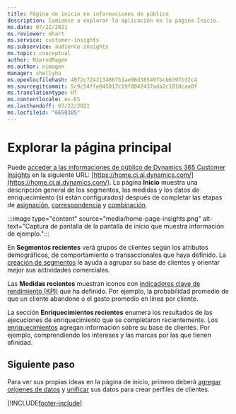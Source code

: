 ```yaml
---
title: Página de inicio en informaciones de público
description: Comience a explorar la aplicación en la página Inicio.
ms.date: 07/22/2021
ms.reviewer: mhart
ms.service: customer-insights
ms.subservice: audience-insights
ms.topic: conceptual
author: NimrodMagen
ms.author: nimagen
manager: shellyha
ms.openlocfilehash: 4072c724213486751ae96d38549fbcb6397b32c4
ms.sourcegitcommit: 5c9c54ffe045017c19f0042437ada2c101dcaa0f
ms.translationtype: HT
ms.contentlocale: es-ES
ms.lasthandoff: 07/22/2021
ms.locfileid: "6650385"
---
```

# <a name="explore-the-home-page"></a>Explorar la página principal

Puede [acceder a las informaciones de público de Dynamics 365 Customer Insights](https://home.ci.ai.dynamics.com/) en la siguiente URL: [https://home.ci.ai.dynamics.com/](https://home.ci.ai.dynamics.com/).
La página **Inicio** muestra una descripción general de los segmentos, las medidas y los datos de enriquecimiento (si están configurados) después de completar las etapas de [asignación](map-entities.md), [correspondencia](match-entities.md) y [combinación](merge-entities.md).

:::image type="content" source="media/home-page-insights.png" alt-text="Captura de pantalla de la pantalla de inicio que muestra información de ejemplo.":::

En **Segmentos recientes** verá grupos de clientes según los atributos demográficos, de comportamiento o transaccionales que haya definido. La [creación de segmentos](segments.md) le ayuda a agrupar su base de clientes y orientar mejor sus actividades comerciales.

Las **Medidas recientes** muestran iconos con [indicadores clave de rendimiento (KPI)](measures.md) que ha definido. Por ejemplo, la probabilidad promedio de que un cliente abandone o el gasto promedio en línea por cliente.

La sección **Enriquecimientos recientes** enumera los resultados de las ejecuciones de enriquecimiento que se completaron recientemente. Los [enriquecimientos](enrichment-hub.md) agregan información sobre su base de clientes. Por ejemplo, comprendiendo los intereses y las marcas por las que tienen afinidad.

## <a name="next-step"></a>Siguiente paso

Para ver sus propias ideas en la página de inicio, primero deberá [agregar orígenes de datos](data-sources.md) y [unificar](data-unification.md) sus datos para crear perfiles de clientes.

[!INCLUDE[footer-include](../includes/footer-banner.md)]